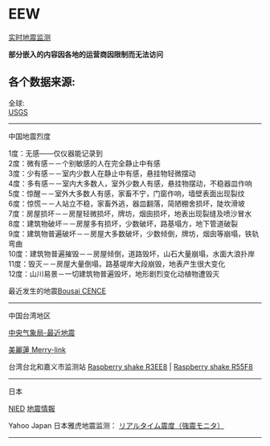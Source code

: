 # EEW
<a href="http://ailpcc.github.io/eew">实时地震监测</a>

**部分嵌入的内容因各地的运营商因限制而无法访问**

各个数据来源:
--
全球:<br>
<a href="https://www.usgs.gov/">USGS</a>

----

中国地震烈度

1度：无感——仅仪器能记录到<br>
2度：微有感－－个别敏感的人在完全静止中有感<br>
3度：少有感－－室内少数人在静止中有感，悬挂物轻微摆动<br>
4度：多有感－－室内大多数人，室外少数人有感，悬挂物摆动，不稳器皿作响<br>
5度：惊醒－－室外大多数人有感，家畜不宁，门窗作响，墙壁表面出现裂纹<br>
6度：惊慌－－人站立不稳，家畜外逃，器皿翻落，简陋棚舍损坏，陡坎滑坡<br>
7度：房屋损坏－－房屋轻微损坏，牌坊，烟囱损坏，地表出现裂缝及喷沙冒水<br>
8度：建筑物破坏－－房屋多有损坏，少数破坏，路基塌方，地下管道破裂<br>
9度：建筑物普遍破坏－－房屋大多数破坏，少数倾倒，牌坊，烟囱等崩塌，铁轨弯曲<br>
10度：建筑物普遍摧毁－－房屋倾倒，道路毁坏，山石大量崩塌，水面大浪扑岸<br>
11度：毁灭－－房屋大量倒塌，路基堤岸大段崩毁，地表产生很大变化<br>
12度：山川易景－一切建筑物普遍毁坏，地形剧烈变化动植物遭毁灭<br>

最近发生的地震<a href="https://bousai.cn/CENCEQList/index.html">Bousai CENCE</a>

   
----
     
中国台湾地区

<a href="https://www.cwb.gov.tw/V8/C/E/index.html">中央气象局-最近地震</a>

<a href="https://merry-link.com/">美麗蓮 Merry-link</a>

台湾台北和嘉义市监测站
<a href="https://dataview.raspberryshake.org/#/embed/AM/R3EE8/00/EHZ">Raspberry shake R3EE8</a>  |   <a href="https://dataview.raspberryshake.org/#/embed/AM/R3EE8/00/EHZ">Raspberry shake R55F8</a>

----
日本

<a href="https://www.bosai.go.jp/">NIED</a>
<a href="https://typhoon.yahoo.co.jp/weather/jp/earthquake/list/">地震情報</a>

Yahoo Japan 日本雅虎地震监测：
<a href="https://typhoon.yahoo.co.jp/weather/jp/earthquake/kyoshin/">リアルタイム震度（強震モニタ）</a>

---
